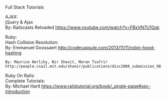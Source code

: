 Full Stack Tutorials

AJAX:<br>
  jQuery & Ajax<br>
    By: Railscasts Reloaded
    https://www.youtube.com/watch?v=FBxVN7U1Qsk

Ruby:<br>
  Hash Collision Resolution:<br>
    By: Emmanuel Goossaert
    http://codecapsule.com/2013/11/11/robin-hood-hashing

    By: Maurice Herlihy, Nir Shavit, Moran Tzafrir
    http://people.csail.mit.edu/shanir/publications/disc2008_submission_98.pdf

Ruby On Rails:<br>
  Complete Tutorials:<br>
    By: Michael Hartl
    https://www.railstutorial.org/book/_single-page#sec-introduction
